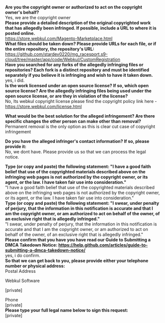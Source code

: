 **Are you the copyright owner or authorized to act on the copyright owner's behalf?**  
Yes, we are the copyright owner  
**Please provide a detailed description of the original copyrighted work that has allegedly been infringed. If possible, include a URL to where it is posted online.**  
https://store.webkul.com/Magento-Marketplace.html  
**What files should be taken down? Please provide URLs for each file, or if the entire repository, the repository's URL:**  
https://github.com/stardev0220/mg_racesport.s9-cloud/tree/master/app/code/Webkul/CustomRegistration  
**Have you searched for any forks of the allegedly infringing files or repositories? Each fork is a distinct repository and must be identified separately if you believe it is infringing and wish to have it taken down.**  
yes, i did.  
**Is the work licensed under an open source license? If so, which open source license? Are the allegedly infringing files being used under the open source license, or are they in violation of the license?**  
No, Its webkul copyright license please find the copyright policy link here - https://store.webkul.com/license.html

**What would be the best solution for the alleged infringement? Are there specific changes the other person can make other than removal?**  
Permanent removal is the only option as this is clear cut case of copyright infringement

**Do you have the alleged infringer's contact information? If so, please provide it:**  
No, we dont have. Please provide us so that we can process the legal notice.

**Type (or copy and paste) the following statement: "I have a good faith belief that use of the copyrighted materials described above on the infringing web pages is not authorized by the copyright owner, or its agent, or the law. I have taken fair use into consideration."**  
"I have a good faith belief that use of the copyrighted materials described above on the infringing web pages is not authorized by the copyright owner, or its agent, or the law. I have taken fair use into consideration."  
**Type (or copy and paste) the following statement: "I swear, under penalty of perjury, that the information in this notification is accurate and that I am the copyright owner, or am authorized to act on behalf of the owner, of an exclusive right that is allegedly infringed."**  
"I swear, under penalty of perjury, that the information in this notification is accurate and that I am the copyright owner, or am authorized to act on behalf of the owner, of an exclusive right that is allegedly infringed."  
**Please confirm that you have you have read our Guide to Submitting a DMCA Takedown Notice: https://help.github.com/articles/guide-to-submitting-a-dmca-takedown-notice/**  
yes, i do confirm.  
**So that we can get back to you, please provide either your telephone number or physical address:**  
Postal Address  

Webkul Software

[private]

Phone  
[private]  
**Please type your full legal name below to sign this request:**  
[private]
